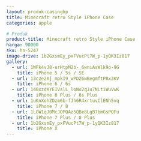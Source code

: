 ```yaml
---
layout: produk-casinghp
title: Minecraft retro Style iPhone Case
categories: apple

# Produk
product-title: Minecraft retro Style iPhone Case
harga: 90000
sku: hn-5247
image-drive: 1b2GxsmEy_pxFVucPt7W_p-1yQK3Iz817
gallery:
  - url: 1WFk4vJ8-urHtpM2b-_6wniAsWlk9o-9G
    title: iPhone 5 / 5s / SE
  - url: 13cze2Xj_mpkI9_wPDZ6wBegmftPRx3KV
    title: iPhone 6 / 6s
  - url: 140xzdXYEIVslL_loNo2qJu7NLtiWuVwK
    title: iPhone 6 Plus / 6s Plus
  - url: 1uKnXohZDzm6b-fJh6R4xrtuvClENh5vq
    title: iPhone 7 / 8
  - url: 1LGW1qJ0McJOPQAz5QBe8LgB7bmGsPOFu
    title: iPhone 7 Plus / 8 Plus
  - url: 1b2GxsmEy_pxFVucPt7W_p-1yQK3Iz817
    title: iPhone X
---
```

